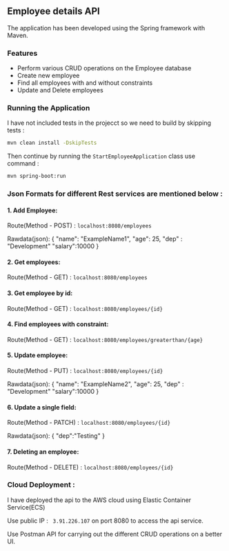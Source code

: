 ## Employee details API

The application has been developed using the Spring framework with Maven.

### Features

- Perform various CRUD operations on the Employee database
- Create new employee
- Find all employees with and without constraints
- Update and Delete employees

### Running the Application

I have not included tests in the projecct so we need to build by skipping tests :
```sh
mvn clean install -DskipTests
```
Then continue by running the `StartEmployeeApplication` class use command :
```sh
mvn spring-boot:run
```

### Json Formats for different Rest services are mentioned below :

#### 1. Add Employee:

Route(Method - POST) : `localhost:8080/employees`

Rawdata(json):
{
"name": "ExampleName1",
"age": 25,
"dep" : "Development"
"salary":10000
}


#### 2. Get employees:

Route(Method - GET) : `localhost:8080/employees`

#### 3. Get employee by id:

Route(Method - GET) : `localhost:8080/employees/{id}`

#### 4. Find employees with constraint:

Route(Method - GET) : `localhost:8080/employees/greaterthan/{age}`

#### 5. Update employee:

Route(Method - PUT) : `localhost:8080/employees/{id}`

Rawdata(json):
{
"name": "ExampleName2",
"age": 25,
"dep" : "Development"
"salary":10000
}

#### 6. Update a single field:

Route(Method - PATCH) : `localhost:8080/employees/{id}`

Rawdata(json):
{
"dep":"Testing"
}

#### 7. Deleting an employee:

Route(Method - DELETE) : `localhost:8080/employees/{id}`

### Cloud Deployment :

I have deployed the api to the AWS cloud using Elastic Container Service(ECS)

Use public IP : ``` 3.91.226.107``` on port 8080 to access the api service.

Use Postman API for carrying out the different CRUD operations on a better UI.


